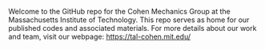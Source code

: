 Welcome to the GitHub repo for the Cohen Mechanics Group at the Massachusetts Institute of Technology. This repo serves as home for our published codes and associated materials. For more details about our work and team, visit our webpage: https://tal-cohen.mit.edu/

